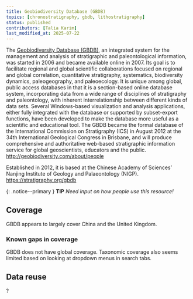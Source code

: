 ```yaml
---
title: Geobiodiversity Database (GBDB)
topics: [chronostratigraphy, gbdb, lithostratigraphy]
status: published
contributors: [Talia Karim]
last_modified_at: 2025-07-22
---
```


The [Geobiodiversity Database (GBDB)](www.geobiodiversity.com/home), an integrated system for the management and analysis of stratigraphic and paleontological information, was started in 2006 and became available online in 2007. Its goal is to facilitate regional and global scientific collaborations focused on regional and global correlation, quantitative stratigraphy, systematics, biodiversity dynamics, paleogeography, and paleoecology. It is unique among global, public access databases in that it is a section-based online database system, incorporating data from a wide range of disciplines of stratigraphy and paleontology, with inherent interrelationship between different kinds of data sets. Several Windows-based visualization and analysis applications, either fully integrated with the database or supported by subset-export functions, have been developed to make the database more useful as a scientific and educational tool. The GBDB became the formal database of the International Commission on Stratigraphy (ICS) in August 2012 at the 34th International Geological Congress in Brisbane, and will produce comprehensive and authoritative web-based stratigraphic information service for global geoscientists, educators and the public. http://geobiodiversity.com/about/people

​​Established in 2012, it is based at the Chinese Academy of Sciences’ Nanjing Institute of Geology and Palaeontology (NIGP). https://stratigraphy.org/gbdb

{: .notice--primary }
**TIP**
_Need input on how people use this resource!_

## Coverage

GBDB appears to largely cover China and the United Kingdom.

### Known gaps in coverage

GBDB does not have global coverage. Taxonomic coverage also seems limited based on looking at dropdown menus in search tabs.

## Data reuse

?
